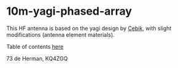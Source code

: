 # 10m-yagi-phased-array

This HF antenna is based on the yagi design by [Cebik](https://www.arrl.org/files/file/Product%20Notes/Antenna_Compendium_Vol_8/Cebik2a.pdf), with slight modifications (antenna element materials). 

Table of contents [here](Table-of-contents.md)

73 de Herman, KQ4ZGQ

